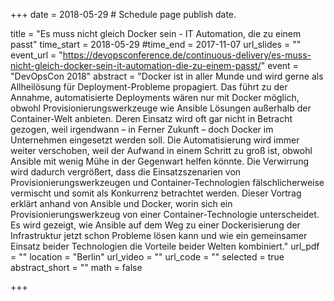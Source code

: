 +++
date = 2018-05-29  # Schedule page publish date.

title = "Es muss nicht gleich Docker sein - IT Automation, die zu einem passt"
time_start = 2018-05-29
#time_end = 2017-11-07
url_slides = ""
event_url = "https://devopsconference.de/continuous-delivery/es-muss-nicht-gleich-docker-sein-it-automation-die-zu-einem-passt/"
event = "DevOpsCon 2018"
abstract = "Docker ist in aller Munde und wird gerne als Allheilösung für Deployment-Probleme propagiert. Das führt zu der Annahme, automatisierte Deployments wären nur mit Docker möglich, obwohl Provisionierungswerkzeuge wie Ansible Lösungen außerhalb der Container-Welt anbieten. Deren Einsatz wird oft gar nicht in Betracht gezogen, weil irgendwann – in Ferner Zukunft – doch Docker im Unternehmen eingesetzt werden soll. Die Automatisierung wird immer weiter verschoben, weil der Aufwand in einem Schritt zu groß ist, obwohl Ansible mit wenig Mühe in der Gegenwart helfen könnte. Die Verwirrung wird dadurch vergrößert, dass die Einsatzszenarien von Provisionierungswerkzeugen und Container-Technologien fälschlicherweise vermischt und somit als Konkurrenz betrachtet werden. Dieser Vortrag erklärt anhand von Ansible und Docker, worin sich ein Provisionierungswerkzeug von einer Container-Technologie unterscheidet. Es wird gezeigt, wie Ansible auf dem Weg zu einer Dockerisierung der Infrastruktur jetzt schon Probleme lösen kann und wie ein gemeinsamer Einsatz beider Technologien die Vorteile beider Welten kombiniert."
url_pdf = ""
location = "Berlin"
url_video = ""
url_code = ""
selected = true
abstract_short = ""
math = false

+++
